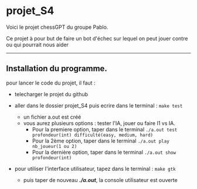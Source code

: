 # projet_S4
Voici le projet chessGPT du groupe Pablo.  

Ce projet à pour but de faire un bot d'échec sur lequel on peut jouer contre ou qui pourrait nous aider

----------------------------
## Installation du programme.

pour lancer le code du projet, il faut :  
* telecharger le projet du github  
* aller dans le dossier projet_S4 puis ecrire dans le terminal : `make test`
   * un fichier a.out est créé  
   * vous aurez plusieurs options : tester l'IA, jouer ou faire I1 vs IA.
      * Pour la premiere option, taper dans le terminal `./a.out test profondeur(int) difficulté(easy, medium, hard)`
      * Pour la 2ème option, taper dans le terminal `./a.out play nb_joueur(1 ou 2)`
      * Pour la dernière option, taper dans le terminal `./a.out show profondeur(int)`

* pour utiliser l'interface utilisateur, tapez dans le terminal : `make gtk`
  * puis taper de nouveau *__./a.out__*, la console utilisateur est ouverte
